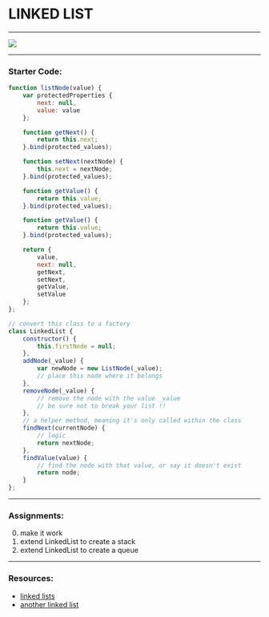 # LINKED LIST
___
![](http://xenomachina.com/images/linked-list.png)
___
### Starter Code: 
```javascript
function listNode(value) {
	var protectedProperties {
		next: null,
		value: value
	};

	function getNext() {
		return this.next;
	}.bind(protected_values);

	function setNext(nextNode) {
		this.next = nextNode;
	}.bind(protected_values);

	function getValue() {
		return this.value;
	}.bind(protected_values);

	function getValue() {
		return this.value;
	}.bind(protected_values);

	return {
		value,
		next: null,
		getNext,
		setNext,
		getValue,
		setValue
	};
};

// convert this class to a factory
class LinkedList {
	constructor() {
		this.firstNode = null;
	},
	addNode(_value) {
		var newNode = new ListNode(_value);
		// place this node where it belongs
	},
	removeNode(_value) {
		// remove the node with the value _value
		// be sure not to break your list !!
	},
	// a helper method, meaning it's only called within the class
	findNext(currentNode) {
		// logic
		return nextNode;
	},
	findValue(value) {
		// find the node with that value, or say it doesn't exist
		return node;
	}
};
```
___
### Assignments:
0. make it work
1. extend LinkedList to create a stack
2.  extend LinkedList to create a queue

___  
### Resources:  
* [linked lists](http://www.thatjsdude.com/interview/linkedList.html)  
* [another linked list](http://js-algorithms.tutorialhorizon.com)  